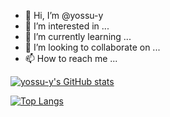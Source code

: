- 👋 Hi, I’m @yossu-y
- 👀 I’m interested in ...
- 🌱 I’m currently learning ...
- 💞️ I’m looking to collaborate on ...
- 📫 How to reach me ...

[![yossu-y's GitHub stats](https://github-readme-stats.vercel.app/api?username=yossu-y&theme=vue-dark&show_icons=true)](https://github.com/yossu-y/github-readme-stats)

[![Top Langs](https://github-readme-stats.vercel.app/api/top-langs/?username=yossu-y&theme=vue-dark&show_icons=true&layout=compact)](https://github.com/yossu-y/github-readme-stats)


<!---
yossu-y/yossu-y is a ✨ special ✨ repository because its `README.md` (this file) appears on your GitHub profile.
You can click the Preview link to take a look at your changes.
--->
